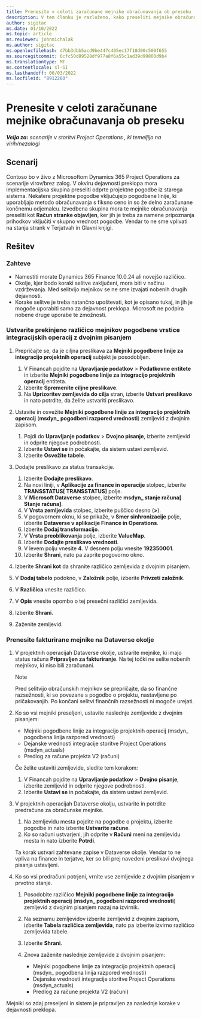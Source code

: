 ```yaml
---
title: Prenesite v celoti zaračunane mejnike obračunavanja ob preseku
description: V tem članku je razloženo, kako preseliti mejnike obračunavanja s fiksno ceno, ki so bili stranki zaračunani za pogodbe o odprtih projektih pred datumom začetka uporabe.
author: sigitac
ms.date: 01/10/2022
ms.topic: article
ms.reviewer: johnmichalak
ms.author: sigitac
ms.openlocfilehash: d7bb3dbb5acd9be447c405ec17f18d00c500f655
ms.sourcegitcommit: 6cfc50d89528df977a8f6a55c1ad39d99800d9b4
ms.translationtype: MT
ms.contentlocale: sl-SI
ms.lasthandoff: 06/03/2022
ms.locfileid: "8912260"
---
```

# <a name="migrate-fully-invoiced-billing-milestones-at-cutover"></a>Prenesite v celoti zaračunane mejnike obračunavanja ob preseku

_**Velja za:** scenarije v storitvi Project Operations , ki temeljijo na virih/nezalogi_

## <a name="scenario"></a>Scenarij

Contoso bo v živo z Microsoftom Dynamics 365 Project Operations za scenarije virov/brez zalog. V okviru dejavnosti preklopa mora implementacijska skupina preseliti odprte projektne pogodbe iz starega sistema. Nekatere projektne pogodbe vključujejo pogodbene linije, ki uporabljajo metodo obračunavanja s fiksno ceno in so že delno zaračunane končnemu odjemalcu. Izvedbena skupina mora te mejnike obračunavanja preseliti kot **Račun stranke objavljen**, ker jih je treba za namene pripoznanja prihodkov vključiti v skupno vrednost pogodbe. Vendar to ne sme vplivati na stanja strank v Terjatvah in Glavni knjigi.

## <a name="solution"></a>Rešitev

### <a name="prerequisites"></a>Zahteve

- Namestiti morate Dynamics 365 Finance 10.0.24 ali novejšo različico.
- Okolje, kjer bodo koraki selitve zaključeni, mora biti v načinu vzdrževanja. Med selitvijo mejnikov se ne sme izvajati nobenih drugih dejavnosti.
- Korake selitve je treba natančno upoštevati, kot je opisano tukaj, in jih je mogoče uporabiti samo za dejavnost preklopa. Microsoft ne podpira nobene druge uporabe te zmožnosti.

### <a name="create-a-cutover-version-of-the-project-operations-integration-contract-line-milestones-dual-write-map"></a>Ustvarite prekinjeno različico mejnikov pogodbene vrstice integracijskih operacij z dvojnim pisanjem 

1. Prepričajte se, da je ciljna preslikava za **Mejniki pogodbene linije za integracijo projektnih operacij** subjekt je posodobljen. 

    1. V Financah pojdite na **Upravljanje podatkov** \> **Podatkovne entitete** in izberite **Mejniki pogodbene linije za integracijo projektnih operacij** entiteta. 
    2. Izberite **Spremenite ciljne preslikave**. 
    3. Na **Uprizoritev zemljevida do cilja** stran, izberite **Ustvari preslikavo** in nato potrdite, da želite ustvariti preslikavo.

2. Ustavite in osvežite **Mejniki pogodbene linije za integracijo projektnih operacij** (**msdyn\_ pogodbeni razpored vrednosti**) zemljevid z dvojnim zapisom. 

    1. Pojdi do **Upravljanje podatkov** \> **Dvojno pisanje**, izberite zemljevid in odprite njegove podrobnosti. 
    2. Izberite **Ustavi se** in počakajte, da sistem ustavi zemljevid. 
    3. Izberite **Osvežite tabele**.

3. Dodajte preslikavo za status transakcije.

    1. Izberite **Dodajte preslikavo**.
    2. Na novi liniji, v **Aplikacije za finance in operacije** stolpec, izberite **TRANSSTATUS\[ TRANSSTATUS\]** polje.
    3. V **Microsoft Dataverse** stolpec, izberite **msdyn\_ stanje računa\[ Stanje računa\]**.
    4. V **Vrsta zemljevida** stolpec, izberite puščico desno (**\>**).
    5. V pogovornem oknu, ki se prikaže, v **Smer sinhronizacije** polje, izberite **Dataverse v aplikacije Finance in Operations**.
    6. Izberite **Dodaj transformacijo**.
    7. V **Vrsta preoblikovanja** polje, izberite **ValueMap**.
    8. Izberite **Dodajte preslikavo vrednosti**.
    9. V levem polju vnesite **4**. V desnem polju vnesite **192350001**. 
    10. Izberite **Shrani**, nato pa zaprite pogovorno okno.

4. Izberite **Shrani kot** da shranite različico zemljevida z dvojnim pisanjem. 
5. V **Dodaj tabelo** podokno, v **Založnik** polje, izberite **Privzeti založnik**.
6. V **Različica** vnesite različico.
7. V **Opis** vnesite opombo o tej presečni različici zemljevida. 
8. Izberite **Shrani**.
9. Zaženite zemljevid.

### <a name="migrate-invoiced-milestones-to-the-dataverse-environment"></a>Prenesite fakturirane mejnike na Dataverse okolje

1. V projektnih operacijah Dataverse okolje, ustvarite mejnike, ki imajo status računa **Pripravljen za fakturiranje**. Na tej točki ne selite nobenih mejnikov, ki niso bili zaračunani.

    > [!NOTE]
    > Pred selitvijo obračunskih mejnikov se prepričajte, da so finančne razsežnosti, ki so povezane s pogodbo o projektu, nastavljene po pričakovanjih. Po končani selitvi finančnih razsežnosti ni mogoče urejati.

2. Ko so vsi mejniki preseljeni, ustavite naslednje zemljevide z dvojnim pisanjem:

    - Mejniki pogodbene linije za integracijo projektnih operacij (msdyn\_ pogodbena linija razpored vrednosti)
    - Dejanske vrednosti integracije storitve Project Operations (msdyn\_actuals)
    - Predlog za račune projekta V2 (računi)

    Če želite ustaviti zemljevide, sledite tem korakom:

    1. V Financah pojdite na **Upravljanje podatkov** \> **Dvojno pisanje**, izberite zemljevid in odprite njegove podrobnosti.
    2. Izberite **Ustavi se** in počakajte, da sistem ustavi zemljevid.

3. V projektnih operacijah Dataverse okolju, ustvarite in potrdite predračune za obračunske mejnike. 

    1. Na zemljevidu mesta pojdite na pogodbe o projektu, izberite pogodbe in nato izberite **Ustvarite račune**.
    2. Ko so računi ustvarjeni, jih odprite v **Računi** meni na zemljevidu mesta in nato izberite **Potrdi**.

    Ta korak ustvari zahtevane zapise v Dataverse okolje. Vendar to ne vpliva na finance in terjatve, ker so bili prej navedeni preslikavi dvojnega pisanja ustavljeni.

4. Ko so vsi predračuni potrjeni, vrnite vse zemljevide z dvojnim pisanjem v prvotno stanje.

    1. Posodobite različico **Mejniki pogodbene linije za integracijo projektnih operacij** (**msdyn\_ pogodbeni razpored vrednosti**) zemljevid z dvojnim pisanjem nazaj na izvirnik. 
    2. Na seznamu zemljevidov izberite zemljevid z dvojnim zapisom, izberite **Tabela različica zemljevida**, nato pa izberite izvirno različico zemljevida tabele.
    3. Izberite **Shrani**.
    4. Znova zaženite naslednje zemljevide z dvojnim pisanjem:

        - Mejniki pogodbene linije za integracijo projektnih operacij (msdyn\_ pogodbena linija razpored vrednosti)
        - Dejanske vrednosti integracije storitve Project Operations (msdyn\_actuals)
        - Predlog za račune projekta V2 (računi)

Mejniki so zdaj preseljeni in sistem je pripravljen za naslednje korake v dejavnosti preklopa.
